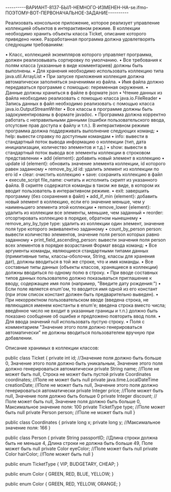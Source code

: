 ----------ВАРИАНТ-8137-БЫЛ-НЕМНОГО-ИЗМЕНЕН-НА-se.ifmo-ПОЭТОМУ-ВОТ-ПЕРВОНАЧАЛЬНОЕ-ЗАДАНИЕ----------

Реализовать консольное приложение, которое реализует управление коллекцией объектов в интерактивном режиме. В коллекции необходимо хранить объекты класса Ticket, описание которого приведено ниже.
Разработанная программа должна удовлетворять следующим требованиям:


•	Класс, коллекцией экземпляров которого управляет программа, должен реализовывать сортировку по умолчанию.
•	Все требования к полям класса (указанные в виде комментариев) должны быть выполнены.
•	Для хранения необходимо использовать коллекцию типа java.util.ArrayList
•	При запуске приложения коллекция должна автоматически заполняться значениями из файла.
•	Имя файла должно передаваться программе с помощью: переменная окружения.
•	Данные должны храниться в файле в формате json
•	Чтение данных из файла необходимо реализовать с помощью класса java.io.FileReader
•	Запись данных в файл необходимо реализовать с помощью класса java.io.OutputStreamWriter
•	Все классы в программе должны быть задокументированы в формате javadoc.
•	Программа должна корректно работать с неправильными данными (ошибки пользовательского ввода, отсутсвие прав доступа к файлу и т.п.).
В интерактивном режиме программа должна поддерживать выполнение следующих команд:
•	help: вывести справку по доступным командам
•	info: вывести в стандартный поток вывода информацию о коллекции (тип, дата инициализации, количество элементов и т.д.)
•	show: вывести в стандартный поток вывода все элементы коллекции в строковом представлении
•	add {element}: добавить новый элемент в коллекцию
•	update id {element}: обновить значение элемента коллекции, id которого равен заданному
•	remove_by_id id: удалить элемент из коллекции по его id
•	clear: очистить коллекцию
•	save: сохранить коллекцию в файл
•	execute_script file_name: считать и исполнить скрипт из указанного файла. В скрипте содержатся команды в таком же виде, в котором их вводит пользователь в интерактивном режиме.
•	exit: завершить программу (без сохранения в файл)
•	add_if_min {element}: добавить новый элемент в коллекцию, если его значение меньше, чем у наименьшего элемента этой коллекции
•	remove_lower {element}: удалить из коллекции все элементы, меньшие, чем заданный
•	reorder: отсортировать коллекцию в порядке, обратном нынешнему
•	remove_any_by_type type: удалить из коллекции один элемент, значение поля type которого эквивалентно заданному
•	count_by_person person: вывести количество элементов, значение поля person которых равно заданному
•	print_field_ascending_person: вывести значения поля person всех элементов в порядке возрастания
Формат ввода команд:
•	Все аргументы команды, являющиеся стандартными типами данных (примитивные типы, классы-оболочки, String, классы для хранения дат), должны вводиться в той же строке, что и имя команды.
•	Все составные типы данных (объекты классов, хранящиеся в коллекции) должны вводиться по одному полю в строку.
•	При вводе составных типов данных пользователю должно показываться приглашение к вводу, содержащее имя поля (например, "Введите дату рождения:")
•	Если поле является enum'ом, то вводится имя одной из его констант (при этом список констант должен быть предварительно выведен).
•	При некорректном пользовательском вводе (введена строка, не являющаяся именем константы в enum'е; введена строка вместо числа; введённое число не входит в указанные границы и т.п.) должно быть показано сообщение об ошибке и предложено повторить ввод поля.
•	Для ввода значений null использовать пустую строку.
•	Поля с комментарием "Значение этого поля должно генерироваться автоматически" не должны вводиться пользователем вручную при добавлении.


Описание хранимых в коллекции классов:

public class Ticket {
    private int id; //Значение поля должно быть больше 0, Значение этого поля должно быть уникальным, Значение этого поля должно генерироваться автоматически
    private String name; //Поле не может быть null, Строка не может быть пустой
    private Coordinates coordinates; //Поле не может быть null
    private java.time.LocalDateTime creationDate; //Поле не может быть null, Значение этого поля должно генерироваться автоматически
    private Integer price; //Поле может быть null, Значение поля должно быть больше 0
    private Integer discount; //Поле может быть null, Значение поля должно быть больше 0, Максимальное значение поля: 100
    private TicketType type; //Поле может быть null
    private Person person; //Поле не может быть null
}

public class Coordinates {
    private long x;
    private long y; //Максимальное значение поля: 166
}

public class Person {
    private String passportID; //Длина строки должна быть не меньше 4, Длина строки не должна быть больше 49, Поле может быть null
    private Color eyeColor; //Поле может быть null
    private Color hairColor; //Поле может быть null
}

public enum TicketType {
    VIP,
    BUDGETARY,
    CHEAP;
}

public enum Color {
    GREEN,
    RED,
    BLUE,
    YELLOW;
}

public enum Color {
    GREEN,
    RED,
    YELLOW,
    ORANGE;
}
